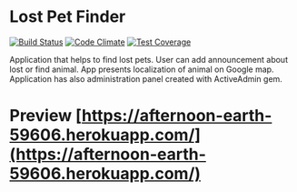 Lost Pet Finder
===============
[![Build Status](https://travis-ci.org/baniak66/lost_pet_finder.svg?branch=master)](https://travis-ci.org/baniak66/lost_pet_finder)
[![Code Climate](https://codeclimate.com/github/baniak66/lost_pet_finder/badges/gpa.svg)](https://codeclimate.com/github/baniak66/lost_pet_finder)
[![Test Coverage](https://codeclimate.com/github/baniak66/lost_pet_finder/badges/coverage.svg)](https://codeclimate.com/github/baniak66/lost_pet_finder/coverage)

Application that helps to find lost pets. User can add announcement about lost or find animal. App presents localization of animal on Google map. Application has also administration panel created with ActiveAdmin gem.

Preview [https://afternoon-earth-59606.herokuapp.com/](https://afternoon-earth-59606.herokuapp.com/)
====================================================================================================
